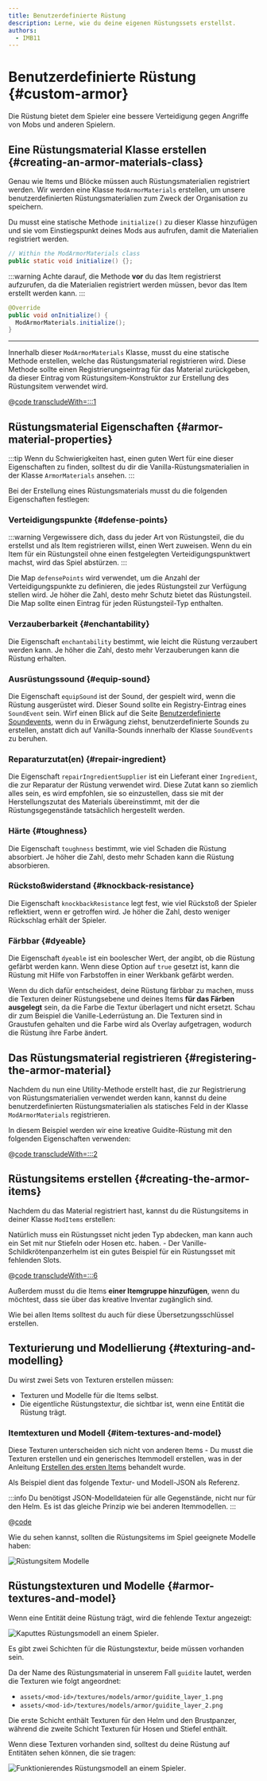 ```yaml
---
title: Benutzerdefinierte Rüstung
description: Lerne, wie du deine eigenen Rüstungssets erstellst.
authors:
  - IMB11
---
```


# Benutzerdefinierte Rüstung {#custom-armor}

Die Rüstung bietet dem Spieler eine bessere Verteidigung gegen Angriffe von Mobs und anderen Spielern.

## Eine Rüstungsmaterial Klasse erstellen {#creating-an-armor-materials-class}

Genau wie Items und Blöcke müssen auch Rüstungsmaterialien registriert werden. Wir werden eine Klasse `ModArmorMaterials` erstellen, um unsere benutzerdefinierten Rüstungsmaterialien zum Zweck der Organisation zu speichern.

Du musst eine statische Methode `initialize()` zu dieser Klasse hinzufügen und sie vom Einstiegspunkt deines Mods aus aufrufen, damit die Materialien registriert werden.

```java
// Within the ModArmorMaterials class
public static void initialize() {};
```

:::warning
Achte darauf, die Methode **vor** du das Item registrierst aufzurufen, da die Materialien registriert werden müssen, bevor das Item erstellt werden kann.
:::

```java
@Override
public void onInitialize() {
  ModArmorMaterials.initialize();
}
```

---

Innerhalb dieser `ModArmorMaterials` Klasse, musst du eine statische Methode erstellen, welche das Rüstungsmaterial registrieren wird. Diese Methode sollte einen Registrierungseintrag für das Material zurückgeben, da dieser Eintrag vom Rüstungsitem-Konstruktor zur Erstellung des Rüstungsitem verwendet wird.

@[code transcludeWith=:::1](@/reference/latest/src/main/java/com/example/docs/item/armor/ModArmorMaterials.java)

## Rüstungsmaterial Eigenschaften {#armor-material-properties}

:::tip
Wenn du Schwierigkeiten hast, einen guten Wert für eine dieser Eigenschaften zu finden, solltest du dir die Vanilla-Rüstungsmaterialien in der Klasse `ArmorMaterials` ansehen.
:::

Bei der Erstellung eines Rüstungsmaterials musst du die folgenden Eigenschaften festlegen:

### Verteidigungspunkte {#defense-points}

:::warning
Vergewissere dich, dass du jeder Art von Rüstungsteil, die du erstellst und als Item registrieren willst, einen Wert zuweisen. Wenn du ein Item für ein Rüstungsteil ohne einen festgelegten Verteidigungspunktwert machst, wird das Spiel abstürzen.
:::

Die Map `defensePoints` wird verwendet, um die Anzahl der Verteidigungspunkte zu definieren, die jedes Rüstungsteil zur Verfügung stellen wird. Je höher die Zahl, desto mehr Schutz bietet das Rüstungsteil. Die Map sollte einen Eintrag für jeden Rüstungsteil-Typ enthalten.

### Verzauberbarkeit {#enchantability}

Die Eigenschaft `enchantability` bestimmt, wie leicht die Rüstung verzaubert werden kann. Je höher die Zahl, desto mehr Verzauberungen kann die Rüstung erhalten.

### Ausrüstungssound {#equip-sound}

Die Eigenschaft `equipSound` ist der Sound, der gespielt wird, wenn die Rüstung ausgerüstet wird. Dieser Sound sollte ein Registry-Eintrag eines `SoundEvent` sein. Wirf einen Blick auf die Seite [Benutzerdefinierte Soundevents](../sounds/custom), wenn du in Erwägung ziehst, benutzerdefinierte Sounds zu erstellen, anstatt dich auf Vanilla-Sounds innerhalb der Klasse `SoundEvents` zu beruhen.

### Reparaturzutat(en) {#repair-ingredient}

Die Eigenschaft `repairIngredientSupplier` ist ein Lieferant einer `Ingredient`, die zur Reparatur der Rüstung verwendet wird. Diese Zutat kann so ziemlich alles sein, es wird empfohlen, sie so einzustellen, dass sie mit der Herstellungszutat des Materials übereinstimmt, mit der die Rüstungsgegenstände tatsächlich hergestellt werden.

### Härte {#toughness}

Die Eigenschaft `toughness` bestimmt, wie viel Schaden die Rüstung absorbiert. Je höher die Zahl, desto mehr Schaden kann die Rüstung absorbieren.

### Rückstoßwiderstand {#knockback-resistance}

Die Eigenschaft `knockbackResistance` legt fest, wie viel Rückstoß der Spieler reflektiert, wenn er getroffen wird. Je höher die Zahl, desto weniger Rückschlag erhält der Spieler.

### Färbbar {#dyeable}

Die Eigenschaft `dyeable` ist ein boolescher Wert, der angibt, ob die Rüstung gefärbt werden kann. Wenn diese Option auf `true` gesetzt ist, kann die Rüstung mit Hilfe von Farbstoffen in einer Werkbank gefärbt werden.

Wenn du dich dafür entscheidest, deine Rüstung färbbar zu machen, muss die Texturen deiner Rüstungsebene und deines Items **für das Färben ausgelegt** sein, da die Farbe die Textur überlagert und nicht ersetzt. Schau dir zum Beispiel die Vanille-Lederrüstung an. Die Texturen sind in Graustufen gehalten und die Farbe wird als Overlay aufgetragen, wodurch die Rüstung ihre Farbe ändert.

## Das Rüstungsmaterial registrieren {#registering-the-armor-material}

Nachdem du nun eine Utility-Methode erstellt hast, die zur Registrierung von Rüstungsmaterialien verwendet werden kann, kannst du deine benutzerdefinierten Rüstungsmaterialien als statisches Feld in der Klasse `ModArmorMaterials` registrieren.

In diesem Beispiel werden wir eine kreative Guidite-Rüstung mit den folgenden Eigenschaften verwenden:

@[code transcludeWith=:::2](@/reference/latest/src/main/java/com/example/docs/item/armor/ModArmorMaterials.java)

## Rüstungsitems erstellen {#creating-the-armor-items}

Nachdem du das Material registriert hast, kannst du die Rüstungsitems in deiner Klasse `ModItems` erstellen:

Natürlich muss ein Rüstungsset nicht jeden Typ abdecken, man kann auch ein Set mit nur Stiefeln oder Hosen etc. haben. - Der Vanille-Schildkrötenpanzerhelm ist ein gutes Beispiel für ein Rüstungsset mit fehlenden Slots.

@[code transcludeWith=:::6](@/reference/latest/src/main/java/com/example/docs/item/ModItems.java)

Außerdem musst du die Items **einer Itemgruppe hinzufügen**, wenn du möchtest, dass sie über das kreative Inventar zugänglich sind.

Wie bei allen Items solltest du auch für diese Übersetzungsschlüssel erstellen.

## Texturierung und Modellierung {#texturing-and-modelling}

Du wirst zwei Sets von Texturen erstellen müssen:

- Texturen und Modelle für die Items selbst.
- Die eigentliche Rüstungstextur, die sichtbar ist, wenn eine Entität die Rüstung trägt.

### Itemtexturen und Modell {#item-textures-and-model}

Diese Texturen unterscheiden sich nicht von anderen Items - Du musst die Texturen erstellen und ein generisches Itemmodell erstellen, was in der Anleitung [Erstellen des ersten Items](./first-item#adding-a-texture-and-model) behandelt wurde.

Als Beispiel dient das folgende Textur- und Modell-JSON als Referenz.

<DownloadEntry type="Item Textures" visualURL="/assets/develop/items/armor_0.png" downloadURL="/assets/develop/items/example_armor_item_textures.zip" />

:::info
Du benötigst JSON-Modelldateien für alle Gegenstände, nicht nur für den Helm. Es ist das gleiche Prinzip wie bei anderen Itemmodellen.
:::

@[code](@/reference/latest/src/main/resources/assets/fabric-docs-reference/models/item/guidite_helmet.json)

Wie du sehen kannst, sollten die Rüstungsitems im Spiel geeignete Modelle haben:

![Rüstungsitem Modelle](/assets/develop/items/armor_1.png)

## Rüstungstexturen und Modelle {#armor-textures-and-model}

Wenn eine Entität deine Rüstung trägt, wird die fehlende Textur angezeigt:

![Kaputtes Rüstungsmodell an einem Spieler](/assets/develop/items/armor_2.png).

Es gibt zwei Schichten für die Rüstungstextur, beide müssen vorhanden sein.

Da der Name des Rüstungsmaterial in unserem Fall `guidite` lautet, werden die Texturen wie folgt angeordnet:

- `assets/<mod-id>/textures/models/armor/guidite_layer_1.png`
- `assets/<mod-id>/textures/models/armor/guidite_layer_2.png`

<DownloadEntry type="Armor Model Textures" noVisualURL="true" downloadURL="/assets/develop/items/example_armor_layer_textures.zip" />

Die erste Schicht enthält Texturen für den Helm und den Brustpanzer, während die zweite Schicht Texturen für Hosen und Stiefel enthält.

Wenn diese Texturen vorhanden sind, solltest du deine Rüstung auf Entitäten sehen können, die sie tragen:

![Funktionierendes Rüstungsmodell an einem Spieler](/assets/develop/items/armor_3.png).
